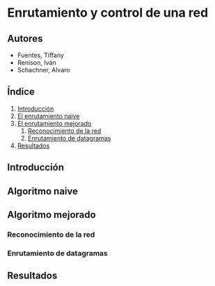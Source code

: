 # Enrutamiento y control de una red

## Autores

- Fuentes, Tiffany
- Renison, Iván
- Schachner, Alvaro

## Índice

1. [Introducción](#introducción)
1. [El enrutamiento naive](#el-enrutamiento-naive)
1. [El enrutamiento mejorado](#el-enrutamiento-mejorado)
    1. [Reconocimiento de la red](#reconocimiento-de-la-red)
    1. [Enrutamiento de datagramas](#enrutamiento-de-datagramas)
1. [Resultados](#resultados)

## Introducción

## Algoritmo naive

## Algoritmo mejorado

### Reconocimiento de la red

### Enrutamiento de datagramas

## Resultados
